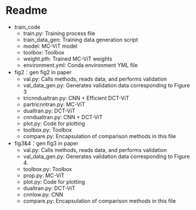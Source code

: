 # Readme
* train_code
    * train.py: Training process file
    * train_data_gen: Training data generation script
    * model: MC-ViT model
    * toolbox: Toolbox
    * weight.pth: Trained MC-ViT weights
    * environment.yml: Conda environment YML file
* fig2：gen fig2 in paper
    * val.py: Calls methods, reads data, and performs validation
    * val_data_gen.py: Generates validation data corresponding to Figure 3
    * tricnndualtran.py: CNN + Efficient DCT-ViT
    *	 partricnntran.py: MC-ViT
    * dualtran.py: DCT-ViT
    * cnndualtran.py: CNN + DCT-ViT
    * plot.py: Code for plotting
    * toolbox.py: Toolbox
    * compare.py: Encapsulation of comparison methods in this file
* fig3&4：gen fig3 in paper
    * val.py: Calls methods, reads data, and performs validation
    * val_data_gen.py: Generates validation data corresponding to Figure 4.
    * toolbox.py: Toolbox
    * prop.py: MC-ViT
    * plot.py: Code for plotting
    * dualtran.py: DCT-ViT
    * cnnlow.py: CNN
    * compare.py: Encapsulation of comparison methods in this file